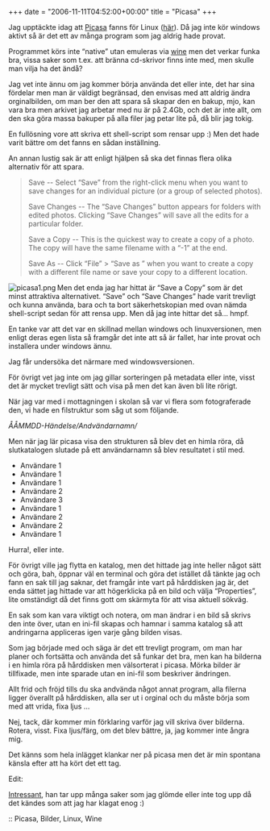 +++
date = "2006-11-11T04:52:00+00:00"
title = "Picasa"
+++

Jag upptäckte idag att [Picasa][1] fanns för Linux ([här][2]). Då jag inte kör windows aktivt så är det ett av många program som jag aldrig hade provat.

Programmet körs inte &#8220;native&#8221; utan emuleras via [wine][3] men det verkar funka bra, vissa saker som t.ex. att bränna cd-skrivor finns inte med, men skulle man vilja ha det ändå?

Jag vet inte ännu om jag kommer börja använda det eller inte, det har sina fördelar men man är väldigt begränsad, den envisas med att aldrig ändra orginalbilden, om man ber den att spara så skapar den en bakup, mjo, kan vara bra men arkivet jag arbetar med nu är på 2.4Gb, och det är inte allt, om den ska göra massa bakuper på alla filer jag petar lite på, då blir jag tokig.

En fullösning vore att skriva ett shell-script som rensar upp :) Men det hade varit bättre om det fanns en sådan inställning.

An annan lustig sak är att enligt hjälpen så ska det finnas flera olika alternativ för att spara.

> Save -- Select &#8220;Save&#8221; from the right-click menu when you want to save changes for an individual picture (or a group of selected photos).
> 
> Save Changes -- The “Save Changes” button appears for folders with edited photos. Clicking “Save Changes” will save all the edits for a particular folder.
> 
> Save a Copy -- This is the quickest way to create a copy of a photo. The copy will have the same filename with a “-1” at the end.
> 
> Save As -- Click &#8220;File&#8221; > &#8220;Save as &#8221; when you want to create a copy with a different file name or save your copy to a different location.

<img id="image134" src="/images/2006/11/picasa1.png" alt="picasa1.png" align="left" />  
Men det enda jag har hittat är &#8220;Save a Copy&#8221; som är det minst attraktiva alternativet.  
&#8220;Save&#8221; och &#8220;Save Changes&#8221; hade varit trevligt och kunna använda, bara och ta bort säkerhetskopian med ovan nämda shell-script sedan för att rensa upp. Men då jag inte hittar det så&#8230; hmpf.

En tanke var att det var en skillnad mellan windows och linuxversionen, men enligt deras egen lista så framgår det inte att så är fallet, har inte provat och installera under windows ännu.

Jag får undersöka det närmare med windowsversionen.

För övrigt vet jag inte om jag gillar sorteringen på metadata eller inte, visst det är mycket trevligt sätt och visa på men det kan även bli lite rörigt.

När jag var med i mottagningen i skolan så var vi flera som fotograferade den, vi hade en filstruktur som såg ut som följande.

*ÅÅMMDD-Händelse/Andvändarnamn/*

Men när jag lär picasa visa den strukturen så blev det en himla röra, då slutkatalogen slutade på ett användarnamn så blev resultatet i stil med.

*   Användare 1
*   Användare 1
*   Användare 1
*   Användare 2
*   Användare 3
*   Användare 1
*   Användare 2
*   Användare 2
*   Användare 1

Hurra!, eller inte.

För övrigt ville jag flytta en katalog, men det hittade jag inte heller något sätt och göra, bah, öppnar väl en terminal och göra det istället då tänkte jag och fann en sak till jag saknar, det framgår inte vart på hårddisken jag är, det enda sättet jag hittade var att högerklicka på en bild och välja &#8220;Properties&#8221;, lite omständigt då det finns gott om skärmyta för att visa aktuell sökväg.

En sak som kan vara viktigt och notera, om man ändrar i en bild så skrivs den inte över, utan en ini-fil skapas och hamnar i samma katalog så att andringarna appliceras igen varje gång bilden visas.

Som jag började med och säga är det ett trevligt program, om man har planer och fortsätta och använda det så funkar det bra, men kan ha bilderna i en himla röra på hårddisken men välsorterat i picasa. Mörka bilder är tillfixade, men inte sparade utan en ini-fil som beskriver ändringen.

Allt frid och fröjd tills du ska andvända något annat program, alla filerna ligger överallt på hårddisken, alla ser ut i orginal och du måste börja som med att vrida, fixa ljus &#8230;

Nej, tack, där kommer min förklaring varför jag vill skriva över bilderna. Rotera, visst. Fixa ljus/färg, om det blev bättre, ja, jag kommer inte ångra mig.

Det känns som hela inlägget klankar ner på picasa men det är min spontana känsla efter att ha kört det ett tag.

Edit:

[Intressant][4], han tar upp många saker som jag glömde eller inte tog upp då det kändes som att jag har klagat enog :) 

:: Picasa, Bilder, Linux, Wine

<small></small>

 [1]: http://picasa.google.com/
 [2]: http://picasa.google.com/linux/index.html
 [3]: http://www.winehq.com/
 [4]: http://www.theinquirer.net/default.aspx?article=32088
